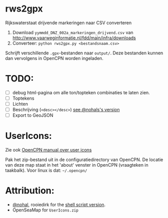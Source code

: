 # rws2gpx

Rijkswaterstaat drijvende markeringen naar CSV converteren

1. Download `yymmdd_DNZ_002a_markeringen_drijvend.csv` van http://www.vaarweginformatie.nl/fdd/main/infra/downloads
2. Converteer: `python rws2gpx.py <bestandsnaam.csv>`

Schrijft verschillende `.gpx`-bestanden naar `output/`. Deze bestanden kunnen dan vervolgens in OpenCPN worden ingeladen.

# TODO:
 - [ ] debug html-pagina om alle ton/topteken combinaties te laten zien.
 - [ ] Toptekens
 - [ ] Lichten
 - [ ] Beschrijving (`<desc></desc>`) [see @nohals's version](https://github.com/nohal/OpenCPNScripts/blob/master/rws_buoys2gpx.sh#L46)
 - [ ] Export to GeoJSON

# UserIcons:

Zie ook [OpenCPN manual over user icons](http://opencpn.org/ocpn/user_icons)

Pak het zip-bestand uit in de configuratiedirectory van OpenCPN. De locatie van deze map staat in het 'about' venster in OpenCPN (vraagteken in taakbalk). Voor linux is dat: `~/.opencpn/`


# Attribution:

- [@nohal](https://github.com/nohal/OpenCPNScripts/blob/master/rws_buoys2gpx-osmicons.sh), rooiedirk for the [shell script version](https://github.com/nohal/OpenCPNScripts/blob/master/rws_buoys2gpx-osmicons.sh).
- OpenSeaMap for `UserIcons.zip`
